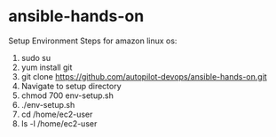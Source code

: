 # ansible-hands-on

Setup Environment Steps for amazon linux os:

1. sudo su
2. yum install git
3. git clone https://github.com/autopilot-devops/ansible-hands-on.git
4. Navigate to setup directory
5. chmod 700 env-setup.sh
6. ./env-setup.sh
7. cd /home/ec2-user
8. ls -l /home/ec2-user
